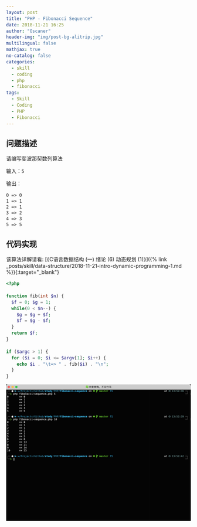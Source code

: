 ```yaml
---
layout: post
title: "PHP - Fibonacci Sequence"
date: 2018-11-21 16:25
author: "Oscaner"
header-img: "img/post-bg-alitrip.jpg"
multilingual: false
mathjax: true
no-catalog: false
categories:
  - skill
  - coding
  - php
  - fibonacci
tags:
  - Skill
  - Coding
  - PHP
  - Fibonacci
---
```


## 问题描述

请编写斐波那契数列算法

输入：`5`

输出：

```
0 => 0
1 => 1
2 => 1
3 => 2
4 => 3
5 => 5
```

## 代码实现

该算法详解请看: [《C语言数据结构 (一) 绪论 (6) 动态规划 (1)》]({% link _posts/skill/data-structure/2018-11-21-intro-dynamic-programming-1.md %}){:target="_blank"}

```php
<?php

function fib(int $n) {
  $f = 0; $g = 1;
  while(0 < $n--) {
    $g = $g + $f;
    $f = $g - $f;
  }
  return $f;
}

if ($argc > 1) {
  for ($i = 0; $i <= $argv[1]; $i++) {
    echo $i . "\t=> " . fib($i) . "\n";
  }
}
```

![1.png](/img/in-post/skill/coding/post-php-fibonacci-sequence/1.png)
